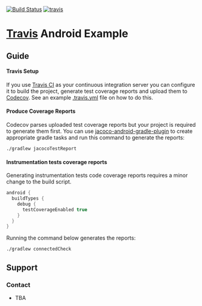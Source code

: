 
[![Build Status](https://travis-ci.org/codecov/example-android.svg?branch=master)](https://travis-ci.org/codecov/example-android)
[![travis](https://travis-ci.org/todun/example-android.svg?branch=master)](https://github.com/todun/example-android)
# [Travis](https://travis-ci.org/todun/example-android) Android Example
## Guide
#### Travis Setup
If you use [Travis CI](https://travis-ci.org) as your continuous integration server you can
configure it to build the project, generate test coverage reports and upload them to
[Codecov](https://codecov.io). See an example [.travis.yml](.travis.yml) file on how to do this.
#### Produce Coverage Reports
Codecov parses uploaded test coverage reports but your project is required to generate them first.
You can use [jacoco-android-gradle-plugin](https://github.com/arturdm/jacoco-android-gradle-plugin)
to create appropriate gradle tasks and run this command to generate the reports:

```
./gradlew jacocoTestReport
```

#### Instrumentation tests coverage reports

Generating instrumentation tests code coverage reports requires a minor change to the build script.

```groovy
android {
  buildTypes {
    debug {
      testCoverageEnabled true
    }
  }
}
```

Running the command below generates the reports: 

```
./gradlew connectedCheck
```
## Support
### Contact
- TBA

